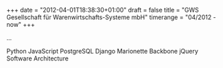 +++
date = "2012-04-01T18:38:30+01:00"
draft = false
title = "GWS Gesellschaft für Warenwirtschafts-Systeme mbH"
timerange = "04/2012 - now"
+++

...

<span class="label">Python</span>
<span class="label">JavaScript</span>
<span class="label">PostgreSQL</span>
<span class="label">Django</span>
<span class="label">Marionette</span>
<span class="label">Backbone</span>
<span class="label">jQuery</span>
<span class="label">Software Architecture</span>

